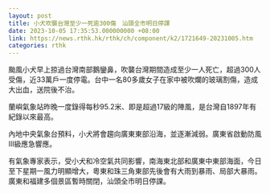 ```yaml
---
layout: post
title: 小犬吹襲台灣至少一死逾300傷　汕頭全市明日停課
date: 2023-10-05 17:35:53.000000000 +08:00
link: https://news.rthk.hk/rthk/ch/component/k2/1721649-20231005.htm
categories: rthk
---
```


颱風小犬早上掠過台灣南部鵝鑾鼻，吹襲台灣期間造成至少一人死亡，超過300人受傷，近33萬戶一度停電。台中一名80多歲女子在家中被吹爛的玻璃割傷，造成大出血，送院後不治。

蘭嶼氣象站昨晚一度錄得每秒95.2米、即是超過17級的陣風，是台灣自1897年有紀錄以來最高。

內地中央氣象台預料，小犬將會趨向廣東東部沿海，並逐漸減弱。廣東省啟動防風Ⅲ級應急響應。

有氣象專家表示，受小犬和冷空氣共同影響，南海東北部和廣東中東部海面，今日至下星期一風力明顯增大，粵東和珠三角東部先後會有大雨到暴雨、局部大暴雨。廣東和福建多個景區暫時關閉，汕頭全市明日停課。
